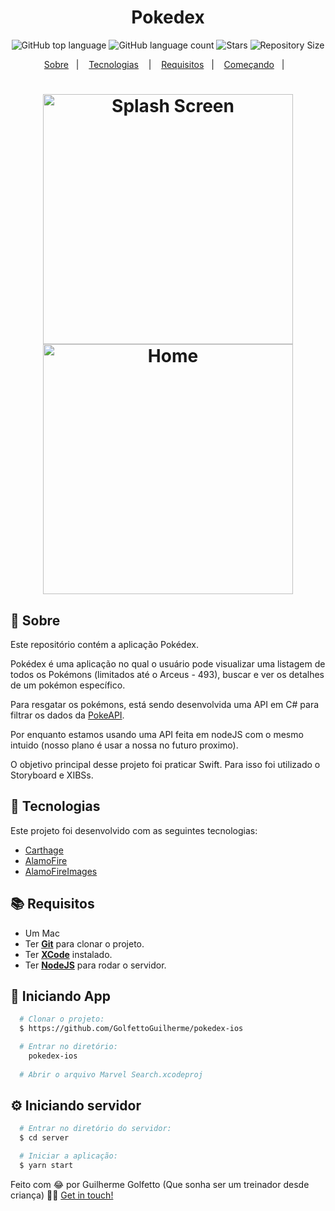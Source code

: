 <h1 align="center">Pokedex</h1>

<p align="center">
  <img alt="GitHub top language" src="https://img.shields.io/github/languages/top/GolfettoGuilherme/pokedex-ios">
  <img alt="GitHub language count" src="https://img.shields.io/github/languages/count/GolfettoGuilherme/pokedex-ios">
  <img alt="Stars" src="https://img.shields.io/github/stars/GolfettoGuilherme/pokedex-ios">
  <img alt="Repository Size" src="https://img.shields.io/github/repo-size/GolfettoGuilherme/pokedex-ios">
</p>

<p align="center">
  <a href="#page_with_curl-sobre">Sobre</a>&nbsp;&nbsp;&nbsp;|&nbsp;&nbsp;&nbsp;
  <a href="#hammer-iniciando-mobile">Tecnologias</a>
  &nbsp;&nbsp;&nbsp;|&nbsp;&nbsp;&nbsp;
  <a href="#books-requisitos">Requisitos</a>&nbsp;&nbsp;&nbsp;|&nbsp;&nbsp;&nbsp;
  <a href="#rocket-começando">Começando</a>&nbsp;&nbsp;&nbsp;|&nbsp;&nbsp;&nbsp;
</p>

<h1 align="center">
  <img alt="Splash Screen" src="https://github.com/GolfettoGuilherme/pokedex-ios/blob/main/Marvel%20Search/Assets/splash.png" width="400" />
  <img alt="Home" src="https://github.com/GolfettoGuilherme/pokedex-ios/blob/main/Marvel%20Search/Assets/home.png" width="400" />
</h1>

## :page_with_curl: Sobre
Este repositório contém a aplicação Pokédex.

Pokédex é uma aplicação no qual o usuário pode visualizar uma listagem de todos os Pokémons (limitados até o Arceus - 493), buscar e ver os detalhes de um pokémon específico. 

Para resgatar os pokémons, está sendo desenvolvida uma API em C# para filtrar os dados da [PokeAPI](http:pokeapi.co).

Por enquanto estamos usando uma API feita em nodeJS com o mesmo intuido (nosso plano é usar a nossa no futuro proximo).

O objetivo principal desse projeto foi praticar Swift. Para isso foi utilizado o Storyboard e XIBSs.

## :hammer: Tecnologias

Este projeto foi desenvolvido com as seguintes tecnologias:

- [Carthage](https://github.com/Carthage/Carthage)
- [AlamoFire](https://github.com/Alamofire/Alamofire)
- [AlamoFireImages](https://github.com/Alamofire/AlamofireImage)


## :books: Requisitos
- Um Mac
- Ter [**Git**](https://git-scm.com/) para clonar o projeto.
- Ter [**XCode**](https://developer.apple.com/xcode/) instalado.
- Ter [**NodeJS**](https://nodejs.com) para rodar o servidor.



## :iphone: Iniciando App
```bash
  # Clonar o projeto:
  $ https://github.com/GolfettoGuilherme/pokedex-ios

  # Entrar no diretório:
    pokedex-ios
  
  # Abrir o arquivo Marvel Search.xcodeproj
```

## :gear: Iniciando servidor
```bash
  # Entrar no diretório do servidor:
  $ cd server

  # Iniciar a aplicação:
  $ yarn start
```


Feito com 😂 por Guilherme Golfetto (Que sonha ser um treinador desde criança) 👋🏻 [Get in touch!](https://github.com/GolfettoGuilherme)

